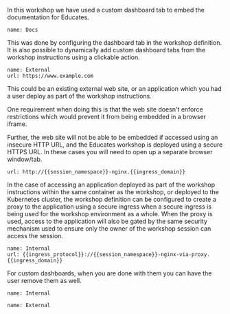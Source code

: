 In this workshop we have used a custom dashboard tab to embed the documentation for Educates.

```dashboard:open-dashboard
name: Docs
```

This was done by configuring the dashboard tab in the workshop definition. It is also possible to dynamically add custom dashboard tabs from the workshop instructions using a clickable action.

```dashboard:create-dashboard
name: External
url: https://www.example.com
```

This could be an existing external web site, or an application which you had a user deploy as part of the workshop instructions.

One requirement when doing this is that the web site doesn't enforce restrictions which would prevent it from being embedded in a browser iframe.

Further, the web site will not be able to be embedded if accessed using an insecure HTTP URL, and the Educates workshop is deployed using a secure HTTPS URL. In these cases you will need to open up a separate browser window/tab.

```dashboard:open-url
url: http://{{session_namespace}}-nginx.{{ingress_domain}}
```

In the case of accessing an application deployed as part of the workshop instructions within the same container as the workshop, or deployed to the Kubernetes cluster, the workshop definition can be configured to create a proxy to the application using a secure ingress when a secure ingress is being used for the workshop environment as a whole. When the proxy is used, access to the application will also be gated by the same security mechanism used to ensure only the owner of the workshop session can access the session.

```dashboard:create-dashboard
name: Internal
url: {{ingress_protocol}}://{{session_namespace}}-nginx-via-proxy.{{ingress_domain}}
```

For custom dashboards, when you are done with them you can have the user remove them as well.

```dashboard:delete-dashboard
name: Internal
```

```dashboard:delete-dashboard
name: External
```
